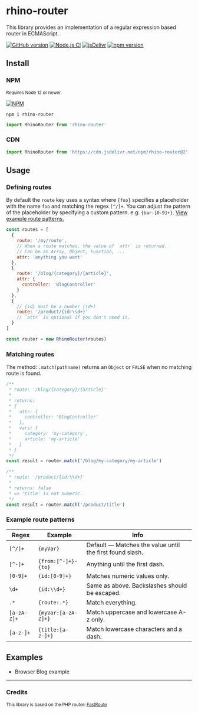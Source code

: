 # rhino-router

This library provides an implementation of a regular expression based router in ECMAScript.

[![GitHub version](https://badge.fury.io/gh/drhino%2Frhino-router.svg)](https://github.com/drhino/rhino-router)
[![Node.js CI](https://github.com/drhino/rhino-router/actions/workflows/node.js.yml/badge.svg)](https://github.com/drhino/rhino-router/actions/workflows/node.js.yml)
[![jsDelivr](https://data.jsdelivr.com/v1/package/npm/rhino-router/badge)](https://www.jsdelivr.com/package/npm/rhino-router)
[![npm version](https://badge.fury.io/js/rhino-router.svg)](https://npmjs.com/package/rhino-router)

## Install

### NPM

<sup>Requires Node 12 or newer.</sup>

[![NPM](https://nodei.co/npm/rhino-router.png)](https://npmjs.com/package/rhino-router)

```shell
npm i rhino-router
```
```javascript
import RhinoRouter from 'rhino-router'
```

### CDN

```javascript
import RhinoRouter from 'https://cdn.jsdelivr.net/npm/rhino-router@2'
```

## Usage

### Defining routes

By default the `route` key uses a syntax where `{foo}` specifies a placeholder with the name `foo` and matching the regex `[^/]+`. You can adjust the pattern of the placeholder by specifying a custom pattern. e.g: `{bar:[0-9]+}`. [View example route patterns.](https://github.com/drhino/rhino-router#Example-route-patterns)

```javascript
const routes = [
  {
    route: '/my/route',
    // When a route matches, the value of `attr` is returned.
    // Can be an Array, Object, Function, ...
    attr: 'anything you want'
  },
  {
    route: '/blog/{category}/{article}',
    attr: {
      controller: 'BlogController'
    }
  },
  {
    // {id} must be a number (\d+)
    route: '/product/{id:\\d+}'
    // `attr` is optional if you don't need it.
  }
]

const router = new RhinoRouter(routes)
```

### Matching routes

The method: `.match(pathname)` returns an `Object` or `FALSE` when no matching route is found.

```javascript
/**
 * route: '/blog/{category}/{article}'
 *
 * returns:
 * {
 *   attr: {
 *     controller: 'BlogController'
 *   },
 *   vars: {
 *     category: 'my-category',
 *     article: 'my-article'
 *   }
 * }
 */
const result = router.match('/blog/my-category/my-article')
```

```javascript
/**
 * route: '/product/{id:\\d+}'
 *
 * returns: false
 * => 'title' is not numeric.
 */
const result = router.match('/product/title')
```

### Example route patterns

Regex       | Example             | Info
------------|---------------------|---------------------------------------------------------
`[^/]+`     | `{myVar}`           | Default — Matches the value until the first found slash.
`[^-]+`     | `{from:[^-]+}-{to}` | Anything until the first dash.
`[0-9]+`    | `{id:[0-9]+}`       | Matches numeric values only.
`\d+`       | `{id:\\d+}`         | Same as above. Backslashes should be escaped.
`.*`        | `{route:.*}`        | Match everything.
`[a-zA-Z]+` | `{myVar:[a-zA-Z]+}` | Match uppercase and lowercase A-z only.
`[a-z-]+`   | `{title:[a-z-]+}`   | Match lowercase characters and a dash.

## Examples
- Browser Blog example

---

### Credits
<sup>This library is based on the PHP router: [FastRoute](https://github.com/nikic/FastRoute)</sup>
